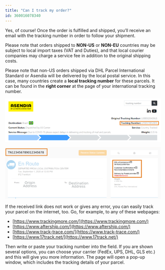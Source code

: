 ```yaml
---
title: "Can I track my order?"
id: 360016078340
---
```


Yes, of course! Once the order is fulfilled and shipped, you’ll receive an email with the tracking number in order to follow your shipment.

Please note that orders shipped to **NON-US** or **NON-EU** countries may be subject to local import taxes (VAT and Duties), and that local courier companies may charge a service fee in addition to the original shipping costs.

Please note that non-US orders shipped via DHL Parcel International Standard or Asendia will be delivered by the local postal service. In this case, many countries create a **local tracking number** for these parcels. It can be found in the **right corner**  at the page of your international tracking number.

![Asendia order receipt with local tracking number highlighted](img/AsendiaLocalTrackingNumberHighlighted.png)

![Order receipt with tracking number highlighted](img/ParcelTracking.png)

If the received link does not work or gives any error, you can easily track your parcel on the internet, too.
Go, for example, to any of these webpages:

* [https://www.trackingmore.com/](https://www.trackingmore.com/)
* [https://www.aftership.com/](https://www.aftership.com/)
* [https://www.track-trace.com/](https://www.track-trace.com/)
* [https://www.17track.net/](https://www.17track.net/)

Then write or paste your tracking number into the field.
If you are shown several options, you can choose your carrier (FedEx, UPS, DHL, GLS etc.) and this will give you more information.
The page will open a pop-up window, which includes the tracking details of your parcel.
